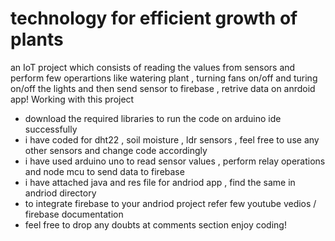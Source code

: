 # technology for efficient growth of plants
 an IoT project which consists of reading the values from sensors and perform few operartions like watering plant , turning fans on/off and turing on/off the lights and then send sensor to firebase , retrive data on anrdoid app!
 Working with this project
 - download the required libraries to run the code on arduino ide successfully
 - i have coded for dht22 , soil moisture , ldr sensors , feel free to use any other sensors and change code accordingly
 - i have used arduino uno to read sensor values , perform relay operations and node mcu to send data to firebase
 - i have attached java and res file for andriod app , find the same in andriod directory
 - to integrate firebase to your andriod project refer few youtube vedios / firebase documentation 
 - feel free to drop any doubts at comments section
 enjoy coding!


